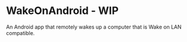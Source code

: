 # WakeOnAndroid - WIP

An Android app that remotely wakes up a computer that is Wake on LAN compatible.

